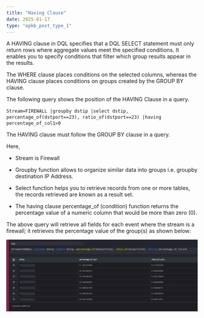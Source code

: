 ```yaml
---
title: "Having Clause"
date: 2025-01-17
type: "epkb_post_type_1"
---
```


  
A HAVING clause in DQL specifies that a DQL SELECT statement must only return rows where aggregate values meet the specified conditions. It enables you to specify conditions that filter which group results appear in the results.

The WHERE clause places conditions on the selected columns, whereas the HAVING clause places conditions on groups created by the GROUP BY clause.

The following query shows the position of the HAVING Clause in a query.

```
Stream=FIREWALL |groupby dstip |select dstip, percentage_of(dstport==23), ratio_of(dstport==23) |having percentage_of_col1>0
```

The HAVING clause must follow the GROUP BY clause in a query.

Here,

- Stream is Firewall

- Groupby function allows to organize similar data into groups i.e. groupby destination IP Address.

- Select function helps you to retrieve records from one or more tables, the records retrieved are known as a result set.

- The having clause percentage\_of (condition) function returns the percentage value of a numeric column that would be more than zero (0).

The above query will retrieve all fields for each event where the stream is a firewall; it retrieves the percentage value of the group(s) as shown below:

![image 1-Dec-05-2023-12-04-15-1768-PM](./images-Having%20Clause/Having-Clause-1.png)
